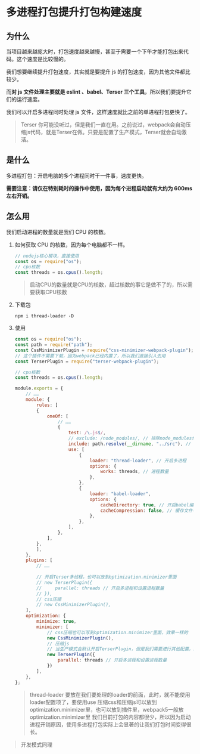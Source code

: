 # 多进程打包提升打包构建速度

## 为什么

当项目越来越庞大时，打包速度越来越慢，甚至于需要一个下午才能打包出来代码。这个速度是比较慢的。

我们想要继续提升打包速度，其实就是要提升 js 的打包速度，因为其他文件都比较少。

而**对 js 文件处理主要就是 eslint 、babel、Terser 三个工具**，所以我们要提升它们的运行速度。

我们可以开启多进程同时处理 js 文件，这样速度就比之前的单进程打包更快了。

> Terser 你可能没听过，但是我们一直在用。之前说过，webpack会自动压缩js代码，就是Terser在做。只要是配置了生产模式，Terser就会自动激活。

## 是什么

多进程打包：开启电脑的多个进程同时干一件事，速度更快。

**需要注意：请仅在特别耗时的操作中使用，因为每个进程启动就有大约为 600ms 左右开销。**

## 怎么用

我们启动进程的数量就是我们 CPU 的核数。

1. 如何获取 CPU 的核数，因为每个电脑都不一样。

    ```javascript
    // nodejs核心模块，直接使用
    const os = require("os");
    // cpu核数
    const threads = os.cpus().length;
    ```
    > 启动CPU的数量就是CPU的核数，超过核数的事它是做不了的，所以需要获取CPU核数
2. 下载包

    ```text
    npm i thread-loader -D
    ```

3. 使用

    ```javascript
    const os = require("os");
    const path = require("path");
    const CssMinimizerPlugin = require("css-minimizer-webpack-plugin");
    // 这个插件不需要下载，因为webpack已经内置了，所以我们直接引入去用
    const TerserPlugin = require("terser-webpack-plugin");

    // cpu核数
    const threads = os.cpus().length;

    module.exports = {
        // ……
        module: {
            rules: [
            {
                oneOf: [
                    // ……
                    {
                        test: /\.js$/,
                        // exclude: /node_modules/, // 排除node_modules代码不编译
                        include: path.resolve(__dirname, "../src"), // 也可以用包含
                        use: [
                            {
                                loader: "thread-loader", // 开启多进程
                                options: {
                                    works: threads, // 进程数量
                                },
                            },
                            {
                                loader: "babel-loader",
                                options: {
                                    cacheDirectory: true, // 开启babel编译缓存
                                    cacheCompression: false, // 缓存文件不要压缩
                                },
                            },
                        ],
                    },
                ],
            },
            ],
        },
        plugins: [
            // ……
            
            // 开启Terser多线程，也可以放到optimization.minimizer里面
            // new TerserPlugin({
            //     parallel: threads // 开启多进程和设置进程数量
            // }),
            // css压缩
            // new CssMinimizerPlugin(),
        ],
        optimization: {
            minimize: true,
            minimizer: [
                // css压缩也可以写到optimization.minimizer里面，效果一样的
                new CssMinimizerPlugin(),
                // 压缩js
                // 当生产模式会默认开启TerserPlugin，但是我们需要进行其他配置，就要重新写了
                new TerserPlugin({
                    parallel: threads // 开启多进程和设置进程数量
                })
            ],
        },
    };
    ```
    > thread-loader 要放在我们要处理的loader的前面，此时，就不能使用loader配置项了，要使用use
    > 压缩css和压缩js可以放到optimization.minimizer里，也可以放到插件里，webpack5一般放optimization.minimizer里
我们目前打包的内容都很少，所以因为启动进程开销原因，使用多进程打包实际上会显著的让我们打包时间变得很长。

> 开发模式同理